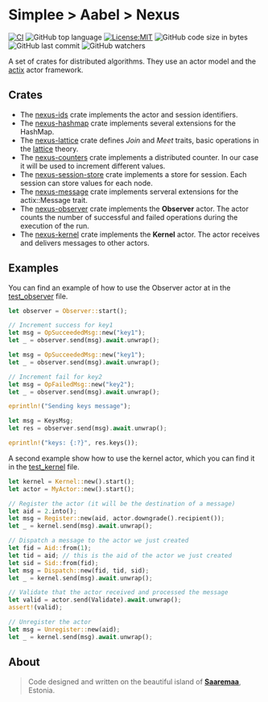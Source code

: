 # Simplee > Aabel > Nexus

[![CI][ci-badge]][ci-url]
![GitHub top language][lang-badge]
[![License:MIT][license-badge]][license-url]
![GitHub code size in bytes][size-badge]
![GitHub last commit][last-commit-badge]
![GitHub watchers][watchers-badge]

A set of crates for distributed algorithms. They use an actor model and the [actix][actix_url] actor framework.

## Crates
- The [nexus-ids][nexus-ids-folder] crate implements the actor and session identifiers.
- The [nexus-hashmap][nexus-hashmap-folder] crate implements several extensions for the HashMap.
- The [nexus-lattice][nexus-lattice-folder] crate defines *Join* and *Meet* traits, basic operations in the [lattice](https://en.wikipedia.org/wiki/Join_and_meet) theory.
- The [nexus-counters][nexus-counters-folder] crate implements a distributed counter. In our case it will be used to increment different values.
- The [nexus-session-store][nexus-session-store-folder] crate implements a store for session. Each session can store values for each node.
- The [nexus-message][nexus-message-folder] crate implements serveral extensions for the actix::Message trait.
- The [nexus-observer][nexus-observer-folder] crate implements the **Observer** actor. The actor counts the number of successful and failed operations during the execution of the run.
- The [nexus-kernel][nexus-kernel-folder] crate implements the **Kernel** actor. The actor receives and delivers messages to other actors.

## Examples
You can find an example of how to use the Observer actor at in the [test_observer](./nexus-observer//tests/test_observer.rs) file.

```rust
let observer = Observer::start();

// Increment success for key1
let msg = OpSucceededMsg::new("key1");
let _ = observer.send(msg).await.unwrap();

let msg = OpSucceededMsg::new("key1");
let _ = observer.send(msg).await.unwrap();

// Increment fail for key2
let msg = OpFailedMsg::new("key2");
let _ = observer.send(msg).await.unwrap();

eprintln!("Sending keys message");

let msg = KeysMsg;
let res = observer.send(msg).await.unwrap();

eprintln!("keys: {:?}", res.keys());
```

A second example show how to use the kernel actor, which you can find it in the [test_kernel](./nexus-kernel/tests/test_kernel.rs) file.

```rust
let kernel = Kernel::new().start();
let actor = MyActor::new().start();

// Register the actor (it will be the destination of a message)
let aid = 2.into();
let msg = Register::new(aid, actor.downgrade().recipient());
let _ = kernel.send(msg).await.unwrap();

// Dispatch a message to the actor we just created
let fid = Aid::from(1);
let tid = aid; // this is the aid of the actor we just created
let sid = Sid::from(fid);
let msg = Dispatch::new(fid, tid, sid);
let _ = kernel.send(msg).await.unwrap();

// Validate that the actor received and processed the message
let valid = actor.send(Validate).await.unwrap();
assert!(valid);

// Unregister the actor
let msg = Unregister::new(aid);
let _ = kernel.send(msg).await.unwrap();
```

## About
> Code designed and written on the beautiful island of [**Saaremaa**][url_estonia], Estonia.

[crates-url]: https://crates.io/crates/aabel-nexus-rs
[ci-badge]: https://github.com/veminovici/aabel-nexus-rs/actions/workflows/ci.yml/badge.svg?branch=main
[ci-url]: https://github.com/veminovici/aabel-nexus-rs/actions/workflows/ci.yml
[lang-badge]: https://img.shields.io/github/languages/top/veminovici/aabel-nexus-rs
[license-badge]: https://img.shields.io/badge/License-MIT-yellow.svg
[license-url]: https://opensource.org/licenses/MIT
[size-badge]: https://img.shields.io/github/languages/code-size/veminovici/aabel-nexus-rs
[last-commit-badge]: https://img.shields.io/github/last-commit/veminovici/aabel-nexus-rs
[watchers-badge]: https://img.shields.io/github/watchers/veminovici/aabel-nexus-rs
[url_estonia]: https://goo.gl/maps/DmB9ewY2R3sPGFnTA
[nexus-ids-folder]: ./nexus-ids/
[nexus-hashmap-folder]: ./nexus-hashmap/
[nexus-lattice-folder]: ./nexus-lattice/
[nexus-counters-folder]: ./nexus-counters/
[nexus-message-folder]: ./nexus-message/
[nexus-session-store-folder]: ./nexus-session-store/
[nexus-observer-folder]: ./nexus-observer/
[nexus-kernel-folder]: ./nexus-kernel/
[def]: ./nexus-hashmap/
[actix_url]: https://actix.rs/docs/actix
